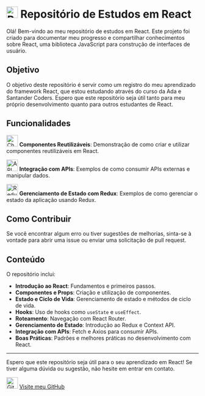 # <img src="https://upload.wikimedia.org/wikipedia/commons/a/a7/React-icon.svg" width="30" height="30" alt="React Logo"> Repositório de Estudos em React

Olá! Bem-vindo ao meu repositório de estudos em React. Este projeto foi criado para documentar meu progresso e compartilhar conhecimentos sobre React, uma biblioteca JavaScript para construção de interfaces de usuário.

## Objetivo

O objetivo deste repositório é servir como um registro do meu aprendizado do framework React, que estou estudando através do curso da Ada e Santander Coders. Espero que este repositório seja útil tanto para meu próprio desenvolvimento quanto para outros estudantes de React.

## Funcionalidades

<img src="https://img.icons8.com/color/48/000000/checked-checkbox.png" width="30" height="30" alt="Check Icon"> **Componentes Reutilizáveis**: Demonstração de como criar e utilizar componentes reutilizáveis em React.

<img src="https://img.icons8.com/color/48/000000/api.png" width="30" height="30" alt="API Icon"> **Integração com APIs**: Exemplos de como consumir APIs externas e manipular dados.

<img src="https://img.icons8.com/color/48/000000/redux.png" width="30" height="30" alt="Redux Icon"> **Gerenciamento de Estado com Redux**: Exemplos de como gerenciar o estado da aplicação usando Redux.

## Como Contribuir

Se você encontrar algum erro ou tiver sugestões de melhorias, sinta-se à vontade para abrir uma issue ou enviar uma solicitação de pull request.

## Conteúdo

O repositório inclui:

- **Introdução ao React**: Fundamentos e primeiros passos.
- **Componentes e Props**: Criação e utilização de componentes.
- **Estado e Ciclo de Vida**: Gerenciamento de estado e métodos de ciclo de vida.
- **Hooks**: Uso de hooks como `useState` e `useEffect`.
- **Roteamento**: Navegação com React Router.
- **Gerenciamento de Estado**: Introdução ao Redux e Context API.
- **Integração com APIs**: Fetch e Axios para consumir APIs.
- **Boas Práticas**: Padrões e melhores práticas no desenvolvimento com React.

---

Espero que este repositório seja útil para o seu aprendizado em React! Se tiver alguma dúvida ou sugestão, não hesite em entrar em contato.

<img src="https://img.icons8.com/color/48/000000/github.png" width="30" height="30" alt="GitHub Logo"> [Visite meu GitHub](https://github.com/Nathanviana)
